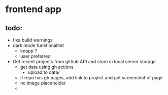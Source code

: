 # frontend app

## todo: 
- fixa build warnings
- dark mode funktionalitet
    - knapp ?
    - user preferred
- Get recent projects from github API and store in local server storage
    - get data using gh actions
        - upload to data/
    - if repo has gh pages, add link to project and get screenshot of page
    - no image placeholder
    - 